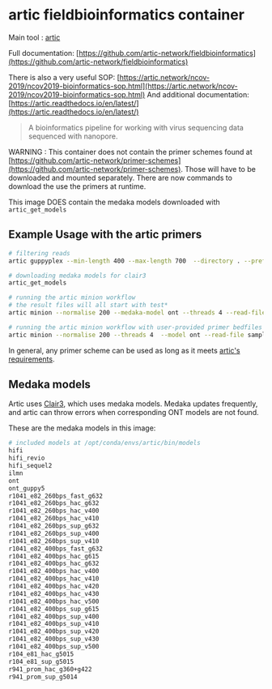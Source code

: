 # artic fieldbioinformatics container

Main tool : [artic](https://github.com/artic-network/fieldbioinformatics)

Full documentation: [https://github.com/artic-network/fieldbioinformatics](https://github.com/artic-network/fieldbioinformatics)

There is also a very useful SOP: [https://artic.network/ncov-2019/ncov2019-bioinformatics-sop.html](https://artic.network/ncov-2019/ncov2019-bioinformatics-sop.html)
And additional documentation: [https://artic.readthedocs.io/en/latest/](https://artic.readthedocs.io/en/latest/)

> A bioinformatics pipeline for working with virus sequencing data sequenced with nanopore.

WARNING : This container does not contain the primer schemes found at [https://github.com/artic-network/primer-schemes](https://github.com/artic-network/primer-schemes). Those will have to be downloaded and mounted separately. There are now commands to download the use the primers at runtime.

This image DOES contain the medaka models downloaded with `artic_get_models`

## Example Usage with the artic primers

```bash
# filtering reads
artic guppyplex --min-length 400 --max-length 700  --directory . --prefix SRR22452250_1.fastq.gz --output SRR22452250_1_filtered.fastq

# downloading medaka models for clair3
artic_get_models

# running the artic minion workflow
# the result files will all start with test*
artic minion --normalise 200 --medaka-model ont --threads 4 --read-file sample.fastq --scheme-directory primer-schemes --scheme-version 5.3.2 nCoV-2019 test

# running the artic minion workflow with user-provided primer bedfiles and references
artic minion --normalise 200 --threads 4  --model ont --read-file sample.fastq --scheme-name sars-cov-2  --scheme-version  V5.3.2 name

```

In general, any primer scheme can be used as long as it meets [artic's requirements](https://github.com/artic-network/primer-schemes).

## Medaka models

Artic uses [Clair3](https://github.com/HKU-BAL/Clair3), which uses medaka models. Medaka updates frequently, and artic can throw errors when corresponding ONT models are not found.

These are the medaka models in this image:

```bash
# included models at /opt/conda/envs/artic/bin/models
hifi
hifi_revio
hifi_sequel2
ilmn
ont
ont_guppy5
r1041_e82_260bps_fast_g632
r1041_e82_260bps_hac_g632
r1041_e82_260bps_hac_v400
r1041_e82_260bps_hac_v410
r1041_e82_260bps_sup_g632
r1041_e82_260bps_sup_v400
r1041_e82_260bps_sup_v410
r1041_e82_400bps_fast_g632
r1041_e82_400bps_hac_g615
r1041_e82_400bps_hac_g632
r1041_e82_400bps_hac_v400
r1041_e82_400bps_hac_v410
r1041_e82_400bps_hac_v420
r1041_e82_400bps_hac_v430
r1041_e82_400bps_hac_v500
r1041_e82_400bps_sup_g615
r1041_e82_400bps_sup_v400
r1041_e82_400bps_sup_v410
r1041_e82_400bps_sup_v420
r1041_e82_400bps_sup_v430
r1041_e82_400bps_sup_v500
r104_e81_hac_g5015
r104_e81_sup_g5015
r941_prom_hac_g360+g422
r941_prom_sup_g5014
```
